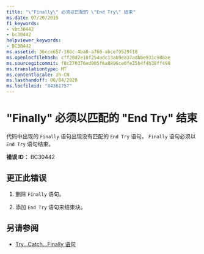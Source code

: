 ```yaml
---
title: "\"Finally\" 必须以匹配的 \"End Try\" 结束"
ms.date: 07/20/2015
f1_keywords:
- vbc30442
- bc30442
helpviewer_keywords:
- BC30442
ms.assetid: 36cce657-186c-4ba0-a760-abcef9529f18
ms.openlocfilehash: cff20d2e10f254adc13ab9ea37adbbe931c988ae
ms.sourcegitcommit: f8c270376ed905f6a8896ce0fe25b4f4b38ff498
ms.translationtype: MT
ms.contentlocale: zh-CN
ms.lasthandoff: 06/04/2020
ms.locfileid: "84361757"
---
```

# <a name="finally-must-end-with-a-matching-end-try"></a>"Finally" 必须以匹配的 "End Try" 结束
代码中出现的 `Finally` 语句出现没有匹配的 `End Try` 语句。 `Finally` 语句必须以 `End Try` 语句结束。  
  
 **错误 ID：** BC30442  
  
## <a name="to-correct-this-error"></a>更正此错误  
  
1. 删除 `Finally` 语句。  
  
2. 添加 `End Try` 语句来结束块。  
  
## <a name="see-also"></a>另请参阅

- [Try...Catch...Finally 语句](../language-reference/statements/try-catch-finally-statement.md)
